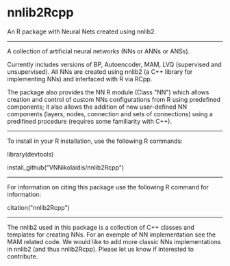# nnlib2Rcpp
An R package with Neural Nets created using nnlib2. 

---

A collection of artificial neural networks (NNs or ANNs or ANSs).

Currently includes versions of BP, Autoencoder, MAM, LVQ (supervised and unsupervised). 
All NNs are created using nnlib2 (a C++ library for implementing NNs) and interfaced with R via RCpp.

The package also provides the NN R module (Class "NN") which allows creation and control of custom NNs configurations from R using predefined components; it also allows the addition of new user-defined NN components (layers, nodes, connection and sets of connections) using a predifined procedure (requires some familiarity with C++).

---

To install in your R installation, use the following R commands:

library(devtools) 

install_github("VNNikolaidis/nnlib2Rcpp")

---

For information on citing this package use the following R command for information:

citation("nnlib2Rcpp")

---

The nnlib2 used in this package is a collection of C++ classes and templates for creating NNs. For an exemple of NN implementation see the MAM related code. We would like to add more classic NNs implementations in nnlib2 (and thus nnlib2Rcpp). Please let us know if interested to contribute.  
